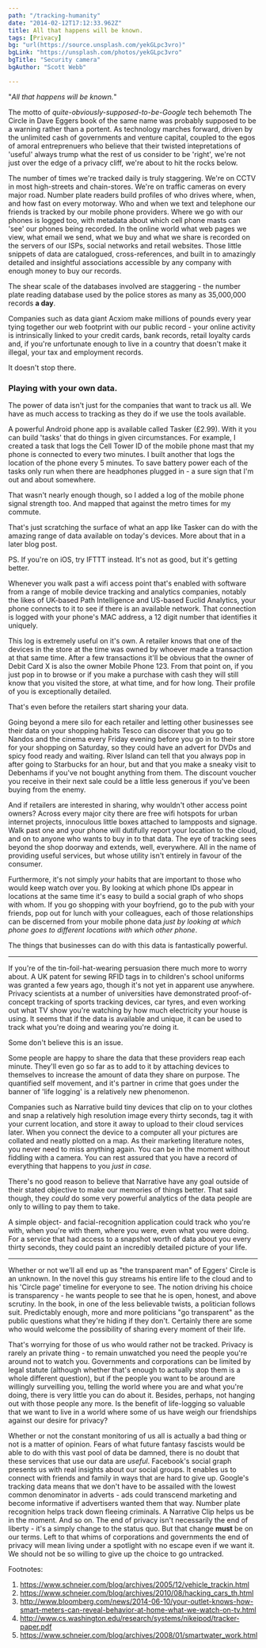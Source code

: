```yaml
---
path: "/tracking-humanity"
date: "2014-02-12T17:12:33.962Z"
title: All that happens will be known.
tags: [Privacy]
bg: "url(https://source.unsplash.com/yekGLpc3vro)"
bgLink: "https://unsplash.com/photos/yekGLpc3vro"
bgTitle: "Security camera"
bgAuthor: "Scott Webb"

---
```

"*All that happens will be known.*"

The motto of _quite-obviously-supposed-to-be-Google_ tech behemoth The Circle in Dave Eggers book of the same name was probably supposed to be a warning rather than a portent. As technology marches forward, driven by the unlimited cash of governments and venture capital, coupled to the egos of amoral entreprenuers who believe that their twisted intepretations of 'useful' always trump what the rest of us consider to be 'right', we're not just over the edge of a privacy cliff, we're about to hit the rocks below.
<!-- more -->
The number of times we're tracked daily is truly staggering. We're on CCTV in most high-streets and chain-stores. We're on traffic cameras on every major road. Number plate readers build profiles of who drives where, when, and how fast on every motorway. Who and when we text and telephone our friends is tracked by our mobile phone providers. Where we go with our phones is logged too, with metadata about which cell phone masts can 'see' our phones being recorded. In the online world what web pages we view, what email we send, what we buy and what we share is recorded on the servers of our ISPs, social networks and retail websites. Those little snippets of data are catalogued, cross-references, and built in to amazingly detailed and insightful associations accessible by any company with enough money to buy our records.

The shear scale of the databases involved are staggering - the number plate reading database used by the police stores as many as 35,000,000 records **a day**.

Companies such as data giant Acxiom make millions of pounds every year tying together our web footprint with our public record - your online activity is intrinsically linked to your credit cards, bank records, retail loyalty cards and, if you're unfortunate enough to live in a country that doesn't make it illegal, your tax and employment records.

It doesn't stop there.

<aside class="col-xs-4"><h3>Playing with your own data.</h3>
<p>The power of data isn't just for the companies that want to track us all. We have as much access to tracking as they do if we use the tools available.</p>
<p>A powerful Android phone app is available called Tasker (£2.99). With it you can build 'tasks' that do things in given circumstances. For example, I created a task that logs the Cell Tower ID of the mobile phone mast that my phone is connected to every two minutes. I built another that logs the location of the phone every 5 minutes. To save battery power each of the tasks only run when there are headphones plugged in - a sure sign that I'm out and about somewhere.</p>
<p>That wasn't nearly enough though, so I added a log of the mobile phone signal strength too. And mapped that against the metro times for my commute.</p>
<p>That's just scratching the surface of what an app like Tasker can do with the amazing range of data available on today's devices. More about that in a later blog post.</p>
<p>PS. If you're on iOS, try IFTTT instead. It's not as good, but it's getting better.</p>
</aside>

Whenever you walk past a wifi access point that's enabled with software from a range of mobile device tracking and analytics companies, notably the likes of UK-based Path Intelligence and US-based Euclid Analytics, your phone connects to it to see if there is an available network. That connection is logged with your phone's MAC address, a 12 digit number that identifies it uniquely.

This log is extremely useful on it's own. A retailer knows that one of the devices in the store at the time was owned by whoever made a transaction at that same time. After a few transactions it'll be obvious that the owner of Debit Card X is also the owner Mobile Phone 123. From that point on, if you just pop in to browse or if you make a purchase with cash they will still know that you visited the store, at what time, and for how long. Their profile of you is exceptionally detailed.

That's even before the retailers start sharing your data.

Going beyond a mere silo for each retailer and letting other businesses see their data on your shopping habits Tesco can discover that you go to Nandos and the cinema every Friday evening before you go in to their store for your shopping on Saturday, so they could have an advert for DVDs and spicy food ready and waiting. River Island can tell that you always pop in after going to Starbucks for an hour, but and that you make a sneaky visit to Debenhams if you've not bought anything from them. The discount voucher you receive in their next sale could be a little less generous if you've been buying from the enemy.

And if retailers are interested in sharing, why wouldn't other access point owners? Across every major city there are free wifi hotspots for urban internet projects, innoculous little boxes attached to lampposts and signage. Walk past one and your phone will dutifully report your location to the cloud, and on to anyone who wants to buy in to that data. The eye of tracking sees beyond the shop doorway and extends, well, everywhere. All in the name of providing useful services, but whose utility isn't entirely in favour of the consumer.

Furthermore, it's not simply *your* habits that are important to those who would keep watch over you. By looking at which phone IDs appear in locations at the same time it's easy to build a social graph of who shops with whom. If you go shopping with your boyfriend, go to the pub with your friends, pop out for lunch with your colleagues, each of those relationships can be discerned from your mobile phone data *just by looking at which phone goes to different locations with which other phone*.

The things that businesses can do with this data is fantastically powerful.

-------------

If you're of the tin-foil-hat-wearing persuasion there much more to worry about. A UK patent for sewing RFID tags in to children's school uniforms was granted a few years ago, though it's not yet in apparent use anywhere. Privacy scientists at a number of universities have demonstrated proof-of-concept tracking of sports tracking devices, car tyres, and even working out what TV show you're watching by how much electricity your house is using. It seems that if the data is available and unique, it can be used to track what you're doing and wearing you're doing it.

Some don't believe this is an issue.

Some people are happy to share the data that these providers reap each minute. They'll even go so far as to add to it by attaching devices to themselves to increase the amount of data they share on purpose. The quantified self movement, and it's partner in crime that goes under the banner of 'life logging' is a relatively new phenomenon.

Companies such as Narrative build tiny devices that clip on to your clothes and snap a relatively high resolution image every thirty seconds, tag it with your current location, and store it away to upload to their cloud services later. When you connect the device to a computer all your pictures are collated and neatly plotted on a map. As their marketing literature notes, you never need to miss anything again. You can be in the moment without fiddling with a camera. You can rest assured that you have a record of everything that happens to you *just in case*.

There's no good reason to believe that Narrative have any goal outside of their stated objective to make our memories of things better. That said though, they *could* do some very powerful analytics of the data people are only to willing to pay them to take.

A simple object- and facial-recognition application could track who you're with, when you're with them, where you were, even what you were doing. For a service that had access to a snapshot worth of data about you every thirty seconds, they could paint an incredibly detailed picture of your life.

-------------

Whether or not we'll all end up as "the transparent man" of Eggers' Circle is an unknown. In the novel this guy streams his entire life to the cloud and to his 'Circle page' timeline for everyone to see. The notion driving his choice is transparency - he wants people to see that he is open, honest, and above scrutiny. In the book, in one of the less believable twists, a politician follows suit. Predictably enough, more and more politicians "go transparent" as the public questions what they're hiding if they don't. Certainly there are some who would welcome the possibility of sharing every moment of their life.

That's worrying for those of us who would rather not be tracked. Privacy is rarely an private thing - to remain unwatched you need the people you're around not to watch you. Governments and corporations can be limited by legal statute (although whether that's enough to actually stop them is a whole different question), but if the people you want to be around are willingly surveilling you, telling the world where you are and what you're doing, there is very little you can do about it. Besides, perhaps, not hanging out with those people any more. Is the benefit of life-logging so valuable that we want to live in a world where some of us have weigh our friendships against our desire for privacy?

Whether or not the constant monitoring of us all is actually a bad thing or not is a matter of opinion. Fears of what future fantasy fascists would be able to do with this vast pool of data be damned, there is no doubt that these services that use our data are *useful*. Facebook's social graph presents us with real insights about our social groups. It enables us to connect with friends and family in ways that are hard to give up. Google's tracking data means that we don't have to be assailed with the lowest common denominator in adverts - ads could transcend marketing and become informative if advertisers wanted them that way. Number plate recognition helps track down fleeing criminals. A Narrative Clip helps us be in the moment. And so on. The end of privacy isn't necessarily the end of liberty - it's a simply change to the status quo. But that change **must** be on our terms. Left to that whims of corporations and governments the end of privacy will mean living under a spotlight with no escape even if we want it. We should not be so willing to give up the choice to go untracked.

Footnotes:

1. https://www.schneier.com/blog/archives/2005/12/vehicle_trackin.html
1. https://www.schneier.com/blog/archives/2010/08/hacking_cars_th.html
1. http://www.bloomberg.com/news/2014-06-10/your-outlet-knows-how-smart-meters-can-reveal-behavior-at-home-what-we-watch-on-tv.html
1. http://www.cs.washington.edu/research/systems/nikeipod/tracker-paper.pdf
1. https://www.schneier.com/blog/archives/2008/01/smartwater_work.html
